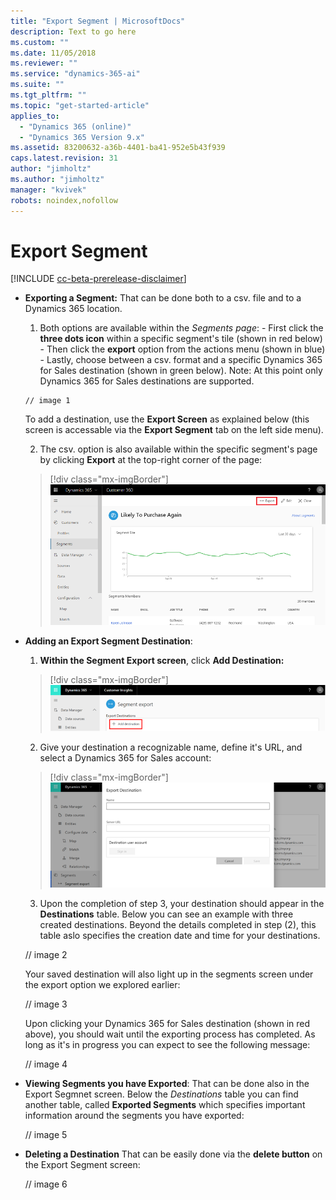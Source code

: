 ```yaml
---
title: "Export Segment | MicrosoftDocs"
description: Text to go here
ms.custom: ""
ms.date: 11/05/2018
ms.reviewer: ""
ms.service: "dynamics-365-ai"
ms.suite: ""
ms.tgt_pltfrm: ""
ms.topic: "get-started-article"
applies_to: 
  - "Dynamics 365 (online)"
  - "Dynamics 365 Version 9.x"
ms.assetid: 83200632-a36b-4401-ba41-952e5b43f939
caps.latest.revision: 31
author: "jimholtz"
ms.author: "jimholtz"
manager: "kvivek"
robots: noindex,nofollow
---
```

# Export Segment

[!INCLUDE [cc-beta-prerelease-disclaimer](../includes/cc-beta-prerelease-disclaimer.md)]

- **Exporting a Segment:** That can be done both to a csv. file and to a Dynamics 365 location.

    1. Both options are available within the *Segments page*: 
      - First click the **three dots icon** within a specific segment's tile (shown in red below)
      - Then click the **export** option from the actions menu (shown in blue)
      - Lastly, choose between a csv. format and a specific Dynamics 365 for Sales destination (shown in green below). Note: At this point only Dynamics 365 for Sales destinations are supported. 
      
      // image 1
      
     To add a destination, use the **Export Screen** as explained below (this screen is accessable via the **Export Segment** tab on the left side menu).
      
    2. The csv. option is also available within the specific segment's page by clicking **Export** at the top-right corner of the page:

    > [!div class="mx-imgBorder"] 
    > ![](media/segment-menu-export-top.png "Export segment")
    

- **Adding an Export Segment Destination**:
    1. **Within the Segment Export screen**, click **Add Destination:**

    > [!div class="mx-imgBorder"] 
    > ![](media/segmentation-add-destination.png "Segmentation add destination")

    2. Give your destination a recognizable name, define it's URL, and select a Dynamics 365 for Sales account:

    > [!div class="mx-imgBorder"] 
    > ![](media/segmentation-export-destination.png "Segmentation export destination")

    3. Upon the completion of step 3, your destination should appear in the **Destinations** table. Below you can see an example with three created destinations. Beyond the details completed in step (2), this table aslo specifies the creation date and time for your destinations.

    // image 2
    
    Your saved destination will also light up in the segments screen under the export option we explored earlier:
    
    // image 3
    
    Upon clicking your Dynamics 365 for Sales destination (shown in red above), you should wait until the exporting process has completed. As long as it's in progress you can expect to see the following message:
    
    // image 4

 - **Viewing Segments you have Exported**:
    That can be done also in the Export Segmnet screen. Below the *Destinations* table you can find another table, called **Exported Segments** which specifies important information around the segments you have exported: 
    
    // image 5

- **Deleting a Destination**
That can be easily done via the **delete button** on the Export Segment screen:

   // image 6
